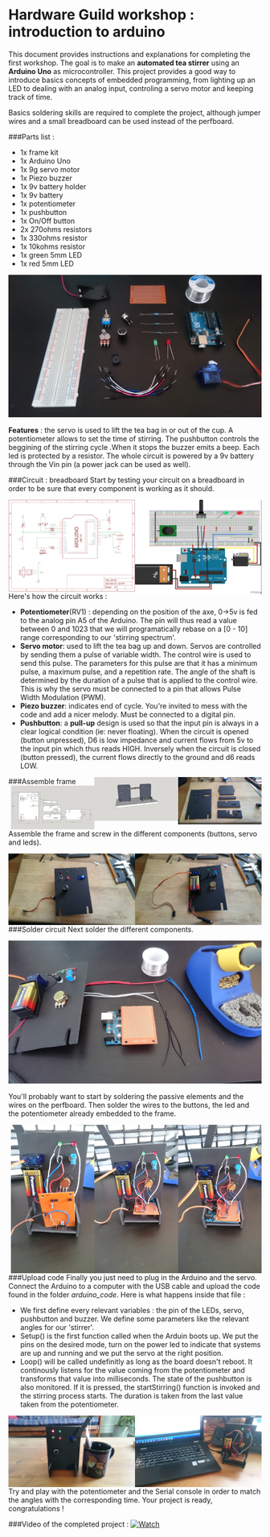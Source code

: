 # Hardware Guild workshop : introduction to arduino

This document provides instructions and explanations for completing the first workshop.
The goal is to make an **automated tea stirrer** using an **Arduino Uno** as microcontroller. 
This project provides a good way to introduce basics concepts of embedded programming, from lighting up an LED
to dealing with an analog input, controling a servo motor and keeping track of time. 

Basics soldering skills are required to complete the project, although jumper wires and a small breadboard 
can be used instead of the perfboard. 

###Parts list :
* 1x frame kit
* 1x Arduino Uno
* 1x 9g servo motor
* 1x Piezo buzzer
* 1x 9v battery holder
* 1x 9v battery
* 1x potentiometer
* 1x pushbutton 
* 1x On/Off button
* 2x 270ohms resistors
* 1x 330ohms resistor
* 1x 10kohms resistor 
* 1x green 5mm LED
* 1x red 5mm LED

![BOM](https://github.com/amatelin/HG-Workshops/blob/master/Workshop%201/src/img/00_components.JPG "Components needed")

**Features** : the servo is used to lift the tea bag in or out of the cup. A potentiometer allows to set the time of stirring. 
The pushbutton controls the beggining of the stirring cycle .When it stops the buzzer emits a beep. Each led is protected by a resistor. 
The whole circuit is powered by a 9v battery through the Vin pin (a power jack can be used as well). 

###Circuit : breadboard 
Start by testing your circuit on a breadboard in order to be sure that every component is working as it should. 

<img width="50%" height="50%" align="right" src="https://github.com/amatelin/HG-Workshops/blob/master/Workshop%201/circuit_fritzing_bb.jpg"/>
<img width="50%" height="50%" align="right" src="https://github.com/amatelin/HG-Workshops/blob/master/Workshop%201/circuit_schematic.png"/>

Here's how the circuit works : 
* **Potentiometer**(RV1) : depending on the position of the axe, 0->5v is fed to the analog pin A5 of the Arduino. 
The pin will thus read a value between 0 and 1023 that we will programatically rebase on a [0 - 10] range corresponding 
to our 'stirring spectrum'. 
* **Servo motor**: used to lift the tea bag up and down. Servos are controlled by sending them a pulse of variable width. The control wire is used to send this pulse. The parameters for this pulse are that it has a minimum pulse, a maximum pulse, and a repetition rate.
The angle of the shaft is determined by the duration of a pulse that is applied to the control wire. This is why the 
servo must be connected to a pin that allows Pulse Width Modulation (PWM). 
* **Piezo buzzer**: indicates end of cycle. You're invited to mess with the code and add a nicer melody. Must be connected to a digital pin.
* **Pushbutton**: a **pull-up** design is used so that the input pin is always in a clear logical condition (ie: never floating). 
When the circuit is opened (button unpressed), D6 is low impedance and current flows from 5v to the input pin which thus reads HIGH. 
Inversely when the circuit is closed (button pressed), the current flows directly to the ground and d6 reads LOW. 

###Assemble frame
<img width="33%" height="50%" align="right" src="https://github.com/amatelin/HG-Workshops/blob/master/Workshop%201/src/img/02_frame_parts.JPG"/>
<img width="33%" height="50%" align="right" src="https://github.com/amatelin/HG-Workshops/blob/master/Workshop%201/src/img/frame_assembled.png"/>
<img width="33%" height="50%" align="right" src="https://github.com/amatelin/HG-Workshops/blob/master/Workshop%201/frame_plans.png"/>

Assemble the frame and screw in the different components (buttons, servo and leds).

<img width="50%" height="50%" align="right" src="https://github.com/amatelin/HG-Workshops/blob/master/Workshop%201/src/img/031_frame_add_components.JPG"/>
<img width="50%" height="50%" align="right" src="https://github.com/amatelin/HG-Workshops/blob/master/Workshop%201/src/img/032_frame_add_components.JPG"/>

###Solder circuit
Next solder the different components. 

![Soldering](https://github.com/amatelin/HG-Workshops/blob/master/Workshop%201/src/img/040_solder_components.JPG "Solder components")

You'll probably want to start by soldering the passive elements and the wires on
the perfboard. Then solder the wires to the buttons, the led and the potentiometer already embedded to the frame. 


<img width="33%" height="50%" align="right" src="https://github.com/amatelin/HG-Workshops/blob/master/Workshop%201/src/img/051_plug_arduino.JPG"/>
<img width="33%" height="50%" align="right" src="https://github.com/amatelin/HG-Workshops/blob/master/Workshop%201/src/img/041_solder_components.JPG"/>
<img width="33%" height="50%" align="right" src="https://github.com/amatelin/HG-Workshops/blob/master/Workshop%201/src/img/042_solder_components.JPG"/>

###Upload code
Finally you just need to plug in the Arduino and the servo. Connect the Arduino to a computer with the USB cable and upload the code found in the folder *arduino_code*.
Here is what happens inside that file : 
* We first define every relevant variables : the pin of the LEDs, servo, pushbutton and buzzer. We define some parameters like the relevant angles for our 'stirrer'.
* Setup() is the first function called when the Arduin boots up. We put the pins on the desired mode, turn on the power led to indicate that systems are up and running and 
we put the servo at the right position. 
* Loop() will be called undefinitly as long as the board doesn't reboot. It continously listens for the value coming from the potentiometer and transforms that value into milliseconds. 
The state of the pushbutton is also monitored. If it is pressed, the startStirring() function is invoked and the stirring process starts. The duration is taken from the last value taken from the 
potentiometer. 


<img width="50%" height="50%" align="right" src="https://github.com/amatelin/HG-Workshops/blob/master/Workshop%201/src/img/052_upload_code.JPG"/>
<img width="50%" height="50%" align="right" src="https://github.com/amatelin/HG-Workshops/blob/master/Workshop%201/src/img/06_final_project.JPG"/>
Try and play with the potentiometer and the Serial console in order to match the angles with the corresponding time. Your project is ready, congratulations !


###Video of the completed project :
[![Watch](http://img.youtube.com/vi/GEQ1YadsMo0/0.jpg)](http://www.youtube.com/watch?v=GEQ1YadsMo0)
